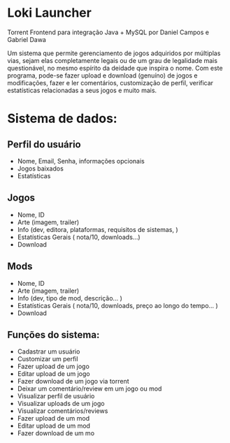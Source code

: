 # Loki Launcher
Torrent Frontend para integração Java + MySQL 
por Daniel Campos e Gabriel Dawa

  Um sistema que permite gerenciamento de jogos adquiridos por múltiplas vias, sejam elas completamente legais ou de um grau de legalidade mais questionável, no mesmo espírito da deidade que inspira o nome. Com este programa, pode-se fazer upload e download (genuíno) de jogos e modificações, fazer e ler comentários, customização de perfil, verificar estatísticas relacionadas a seus jogos e muito mais.
  
# Sistema de dados:
## Perfil do usuário
  - Nome, Email, Senha, informações opcionais 
  - Jogos baixados 
  - Estatísticas 
## Jogos
  - Nome, ID
  - Arte (imagem, trailer)
  - Info (dev, editora, plataformas, requisitos de sistemas, )
  - Estatísticas Gerais ( nota/10, downloads...)
  - Download
## Mods
  - Nome, ID
  - Arte (imagem, trailer)
  - Info (dev, tipo de mod, descrição... )
  - Estatísticas Gerais ( nota/10, downloads, preço ao longo do tempo... )
  - Download
## Funções do sistema:
  - Cadastrar um usuário
  - Customizar um perfil
  - Fazer upload de um jogo
  - Editar upload de um jogo
  - Fazer download de um jogo via torrent
  - Deixar um comentário/review em um jogo ou mod
  - Visualizar perfil de usuário
  - Visualizar uploads de um jogo
  - Visualizar comentários/reviews
  - Fazer upload de um mod
  - Editar upload de um mod
  - Fazer download de um mo
